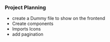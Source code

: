 ### Project Planning

- create a Dummy file to show on the frontend
- Create components
- Imports Icons
- add pagination

